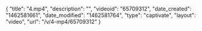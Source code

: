 {
    "title": "4.mp4",
    "description": "",
    "videoid": "65709312",
    "date_created": "1462581661",
    "date_modified": "1462581764",
    "type": "captivate",
    "layout": "video",
    "url": "\/v\/4-mp4\/65709312"
}